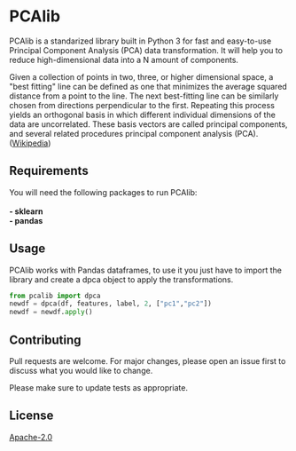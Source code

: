 # PCAlib
PCAlib is a standarized library built in Python 3 for fast and easy-to-use Principal Component Analysis (PCA) data transformation. It will help you to reduce high-dimensional data into a N amount of components.

Given a collection of points in two, three, or higher dimensional space, a "best fitting" line can be defined as one that minimizes the average squared distance from a point to the line. The next best-fitting line can be similarly chosen from directions perpendicular to the first. Repeating this process yields an orthogonal basis in which different individual dimensions of the data are uncorrelated. These basis vectors are called principal components, and several related procedures principal component analysis (PCA). ([Wikipedia](https://en.wikipedia.org/wiki/Principal_component_analysis))

## Requirements
You will need the following packages to run PCAlib:
<br>
<br><b>- sklearn</b><br>
<b>- pandas</b>

## Usage
PCAlib works with Pandas dataframes, to use it you just have to import the library and create a dpca object to apply the transformations.<br>

```python
from pcalib import dpca
newdf = dpca(df, features, label, 2, ["pc1","pc2"])
newdf = newdf.apply()
```
## Contributing
Pull requests are welcome. For major changes, please open an issue first to discuss what you would like to change.

Please make sure to update tests as appropriate.

## License
[Apache-2.0](https://opensource.org/licenses/Apache-2.0)
